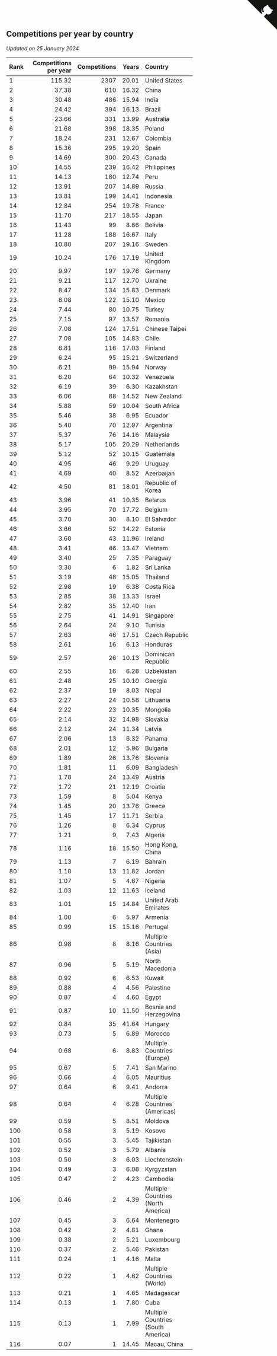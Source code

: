 ## Competitions per year by country

*Updated on 25 January 2024*

| Rank | Competitions per year | Competitions | Years | Country |
| :--- | ---: | ---: | ---: | :--- |
| 1 | 115.32 | 2307 | 20.01 | United States |
| 2 | 37.38 | 610 | 16.32 | China |
| 3 | 30.48 | 486 | 15.94 | India |
| 4 | 24.42 | 394 | 16.13 | Brazil |
| 5 | 23.66 | 331 | 13.99 | Australia |
| 6 | 21.68 | 398 | 18.35 | Poland |
| 7 | 18.24 | 231 | 12.67 | Colombia |
| 8 | 15.36 | 295 | 19.20 | Spain |
| 9 | 14.69 | 300 | 20.43 | Canada |
| 10 | 14.55 | 239 | 16.42 | Philippines |
| 11 | 14.13 | 180 | 12.74 | Peru |
| 12 | 13.91 | 207 | 14.89 | Russia |
| 13 | 13.81 | 199 | 14.41 | Indonesia |
| 14 | 12.84 | 254 | 19.78 | France |
| 15 | 11.70 | 217 | 18.55 | Japan |
| 16 | 11.43 | 99 | 8.66 | Bolivia |
| 17 | 11.28 | 188 | 16.67 | Italy |
| 18 | 10.80 | 207 | 19.16 | Sweden |
| 19 | 10.24 | 176 | 17.19 | United Kingdom |
| 20 | 9.97 | 197 | 19.76 | Germany |
| 21 | 9.21 | 117 | 12.70 | Ukraine |
| 22 | 8.47 | 134 | 15.83 | Denmark |
| 23 | 8.08 | 122 | 15.10 | Mexico |
| 24 | 7.44 | 80 | 10.75 | Turkey |
| 25 | 7.15 | 97 | 13.57 | Romania |
| 26 | 7.08 | 124 | 17.51 | Chinese Taipei |
| 27 | 7.08 | 105 | 14.83 | Chile |
| 28 | 6.81 | 116 | 17.03 | Finland |
| 29 | 6.24 | 95 | 15.21 | Switzerland |
| 30 | 6.21 | 99 | 15.94 | Norway |
| 31 | 6.20 | 64 | 10.32 | Venezuela |
| 32 | 6.19 | 39 | 6.30 | Kazakhstan |
| 33 | 6.06 | 88 | 14.52 | New Zealand |
| 34 | 5.88 | 59 | 10.04 | South Africa |
| 35 | 5.46 | 38 | 6.95 | Ecuador |
| 36 | 5.40 | 70 | 12.97 | Argentina |
| 37 | 5.37 | 76 | 14.16 | Malaysia |
| 38 | 5.17 | 105 | 20.29 | Netherlands |
| 39 | 5.12 | 52 | 10.15 | Guatemala |
| 40 | 4.95 | 46 | 9.29 | Uruguay |
| 41 | 4.69 | 40 | 8.52 | Azerbaijan |
| 42 | 4.50 | 81 | 18.01 | Republic of Korea |
| 43 | 3.96 | 41 | 10.35 | Belarus |
| 44 | 3.95 | 70 | 17.72 | Belgium |
| 45 | 3.70 | 30 | 8.10 | El Salvador |
| 46 | 3.66 | 52 | 14.22 | Estonia |
| 47 | 3.60 | 43 | 11.96 | Ireland |
| 48 | 3.41 | 46 | 13.47 | Vietnam |
| 49 | 3.40 | 25 | 7.35 | Paraguay |
| 50 | 3.30 | 6 | 1.82 | Sri Lanka |
| 51 | 3.19 | 48 | 15.05 | Thailand |
| 52 | 2.98 | 19 | 6.38 | Costa Rica |
| 53 | 2.85 | 38 | 13.33 | Israel |
| 54 | 2.82 | 35 | 12.40 | Iran |
| 55 | 2.75 | 41 | 14.91 | Singapore |
| 56 | 2.64 | 24 | 9.10 | Tunisia |
| 57 | 2.63 | 46 | 17.51 | Czech Republic |
| 58 | 2.61 | 16 | 6.13 | Honduras |
| 59 | 2.57 | 26 | 10.13 | Dominican Republic |
| 60 | 2.55 | 16 | 6.28 | Uzbekistan |
| 61 | 2.48 | 25 | 10.10 | Georgia |
| 62 | 2.37 | 19 | 8.03 | Nepal |
| 63 | 2.27 | 24 | 10.58 | Lithuania |
| 64 | 2.22 | 23 | 10.35 | Mongolia |
| 65 | 2.14 | 32 | 14.98 | Slovakia |
| 66 | 2.12 | 24 | 11.34 | Latvia |
| 67 | 2.06 | 13 | 6.32 | Panama |
| 68 | 2.01 | 12 | 5.96 | Bulgaria |
| 69 | 1.89 | 26 | 13.76 | Slovenia |
| 70 | 1.81 | 11 | 6.09 | Bangladesh |
| 71 | 1.78 | 24 | 13.49 | Austria |
| 72 | 1.72 | 21 | 12.19 | Croatia |
| 73 | 1.59 | 8 | 5.04 | Kenya |
| 74 | 1.45 | 20 | 13.76 | Greece |
| 75 | 1.45 | 17 | 11.71 | Serbia |
| 76 | 1.26 | 8 | 6.34 | Cyprus |
| 77 | 1.21 | 9 | 7.43 | Algeria |
| 78 | 1.16 | 18 | 15.50 | Hong Kong, China |
| 79 | 1.13 | 7 | 6.19 | Bahrain |
| 80 | 1.10 | 13 | 11.82 | Jordan |
| 81 | 1.07 | 5 | 4.67 | Nigeria |
| 82 | 1.03 | 12 | 11.63 | Iceland |
| 83 | 1.01 | 15 | 14.84 | United Arab Emirates |
| 84 | 1.00 | 6 | 5.97 | Armenia |
| 85 | 0.99 | 15 | 15.16 | Portugal |
| 86 | 0.98 | 8 | 8.16 | Multiple Countries (Asia) |
| 87 | 0.96 | 5 | 5.19 | North Macedonia |
| 88 | 0.92 | 6 | 6.53 | Kuwait |
| 89 | 0.88 | 4 | 4.56 | Palestine |
| 90 | 0.87 | 4 | 4.60 | Egypt |
| 91 | 0.87 | 10 | 11.50 | Bosnia and Herzegovina |
| 92 | 0.84 | 35 | 41.64 | Hungary |
| 93 | 0.73 | 5 | 6.89 | Morocco |
| 94 | 0.68 | 6 | 8.83 | Multiple Countries (Europe) |
| 95 | 0.67 | 5 | 7.41 | San Marino |
| 96 | 0.66 | 4 | 6.05 | Mauritius |
| 97 | 0.64 | 6 | 9.41 | Andorra |
| 98 | 0.64 | 4 | 6.28 | Multiple Countries (Americas) |
| 99 | 0.59 | 5 | 8.51 | Moldova |
| 100 | 0.58 | 3 | 5.19 | Kosovo |
| 101 | 0.55 | 3 | 5.45 | Tajikistan |
| 102 | 0.52 | 3 | 5.79 | Albania |
| 103 | 0.50 | 3 | 6.03 | Liechtenstein |
| 104 | 0.49 | 3 | 6.08 | Kyrgyzstan |
| 105 | 0.47 | 2 | 4.23 | Cambodia |
| 106 | 0.46 | 2 | 4.39 | Multiple Countries (North America) |
| 107 | 0.45 | 3 | 6.64 | Montenegro |
| 108 | 0.42 | 2 | 4.81 | Ghana |
| 109 | 0.38 | 2 | 5.21 | Luxembourg |
| 110 | 0.37 | 2 | 5.46 | Pakistan |
| 111 | 0.24 | 1 | 4.16 | Malta |
| 112 | 0.22 | 1 | 4.62 | Multiple Countries (World) |
| 113 | 0.21 | 1 | 4.65 | Madagascar |
| 114 | 0.13 | 1 | 7.80 | Cuba |
| 115 | 0.13 | 1 | 7.99 | Multiple Countries (South America) |
| 116 | 0.07 | 1 | 14.45 | Macau, China |


<a href="https://github.com/JustinTimeCuber/wca_statistics" class="github-corner" aria-label="View source on Github"><svg width="80" height="80" viewBox="0 0 250 250" style="fill:#151513; color:#fff; position: absolute; top: 0; border: 0; right: 0;" aria-hidden="true"><path d="M0,0 L115,115 L130,115 L142,142 L250,250 L250,0 Z"></path><path d="M128.3,109.0 C113.8,99.7 119.0,89.6 119.0,89.6 C122.0,82.7 120.5,78.6 120.5,78.6 C119.2,72.0 123.4,76.3 123.4,76.3 C127.3,80.9 125.5,87.3 125.5,87.3 C122.9,97.6 130.6,101.9 134.4,103.2" fill="currentColor" style="transform-origin: 130px 106px;" class="octo-arm"></path><path d="M115.0,115.0 C114.9,115.1 118.7,116.5 119.8,115.4 L133.7,101.6 C136.9,99.2 139.9,98.4 142.2,98.6 C133.8,88.0 127.5,74.4 143.8,58.0 C148.5,53.4 154.0,51.2 159.7,51.0 C160.3,49.4 163.2,43.6 171.4,40.1 C171.4,40.1 176.1,42.5 178.8,56.2 C183.1,58.6 187.2,61.8 190.9,65.4 C194.5,69.0 197.7,73.2 200.1,77.6 C213.8,80.2 216.3,84.9 216.3,84.9 C212.7,93.1 206.9,96.0 205.4,96.6 C205.1,102.4 203.0,107.8 198.3,112.5 C181.9,128.9 168.3,122.5 157.7,114.1 C157.9,116.9 156.7,120.9 152.7,124.9 L141.0,136.5 C139.8,137.7 141.6,141.9 141.8,141.8 Z" fill="currentColor" class="octo-body"></path></svg></a><style>.github-corner:hover .octo-arm{animation:octocat-wave 560ms ease-in-out}@keyframes octocat-wave{0%,100%{transform:rotate(0)}20%,60%{transform:rotate(-25deg)}40%,80%{transform:rotate(10deg)}}@media (max-width:500px){.github-corner:hover .octo-arm{animation:none}.github-corner .octo-arm{animation:octocat-wave 560ms ease-in-out}}</style>
